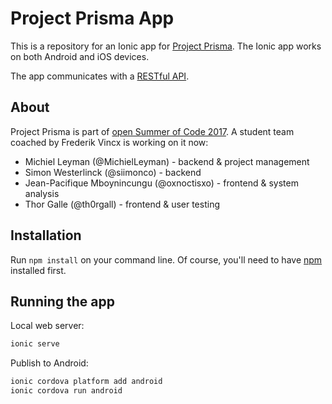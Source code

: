 # Project Prisma App

This is a repository for an Ionic app for [Project Prisma](http://www.frederikvincx.com/project-prisma-helping-people-with-dementia). The Ionic app works on both Android and iOS devices.

The app communicates with a [RESTful API](https://github.com/oSoc17/prisma-backend).

## About

Project Prisma is part of [open Summer of Code 2017](http://2017.summerofcode.be/). A student team coached by Frederik Vincx is working on it now:
- Michiel Leyman (@MichielLeyman) - backend & project management
- Simon Westerlinck (@siimonco) - backend
- Jean-Pacifique Mboynincungu (@oxnoctisxo) - frontend & system analysis
- Thor Galle (@th0rgall) - frontend & user testing

## Installation

Run `npm install` on your command line. Of course, you'll need to have [npm](https://www.npmjs.com/) installed first.

## Running the app

Local web server:

```bash
ionic serve
```

Publish to Android:

```bash
ionic cordova platform add android
ionic cordova run android
```
